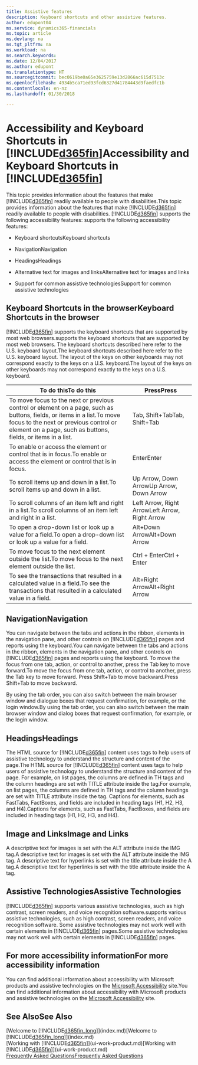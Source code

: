 ```yaml
---
title: Assistive features
description: Keyboard shortcuts and other assistive features.
author: edupont04
ms.service: dynamics365-financials
ms.topic: article
ms.devlang: na
ms.tgt_pltfrm: na
ms.workload: na
ms.search.keywords: 
ms.date: 12/04/2017
ms.author: edupont
ms.translationtype: HT
ms.sourcegitcommit: bec0619be0a65e3625759e13d2866ac615d7513c
ms.openlocfilehash: 4934b5ca71ed93fcd6327d41784443d9faedfc1b
ms.contentlocale: en-nz
ms.lasthandoff: 01/30/2018

---
```

# <a name="accessibility-and-keyboard-shortcuts-in-included365finincludesd365finmdmd"></a><span data-ttu-id="e8b63-103">Accessibility and Keyboard Shortcuts in [!INCLUDE[d365fin](includes/d365fin_md.md)]</span><span class="sxs-lookup"><span data-stu-id="e8b63-103">Accessibility and Keyboard Shortcuts in [!INCLUDE[d365fin](includes/d365fin_md.md)]</span></span>
<span data-ttu-id="e8b63-104">This topic provides information about the features that make [!INCLUDE[d365fin](includes/d365fin_md.md)] readily available to people with disabilities.</span><span class="sxs-lookup"><span data-stu-id="e8b63-104">This topic provides information about the features that make [!INCLUDE[d365fin](includes/d365fin_md.md)] readily available to people with disabilities.</span></span> [!INCLUDE[d365fin](includes/d365fin_md.md)]<span data-ttu-id="e8b63-105"> supports the following accessibility features:</span><span class="sxs-lookup"><span data-stu-id="e8b63-105"> supports the following accessibility features:</span></span>  

-   <span data-ttu-id="e8b63-106">Keyboard shortcuts</span><span class="sxs-lookup"><span data-stu-id="e8b63-106">Keyboard shortcuts</span></span>  

-   <span data-ttu-id="e8b63-107">Navigation</span><span class="sxs-lookup"><span data-stu-id="e8b63-107">Navigation</span></span>  

-   <span data-ttu-id="e8b63-108">Headings</span><span class="sxs-lookup"><span data-stu-id="e8b63-108">Headings</span></span>  

-   <span data-ttu-id="e8b63-109">Alternative text for images and links</span><span class="sxs-lookup"><span data-stu-id="e8b63-109">Alternative text for images and links</span></span>  

-   <span data-ttu-id="e8b63-110">Support for common assistive technologies</span><span class="sxs-lookup"><span data-stu-id="e8b63-110">Support for common assistive technologies</span></span>  

##  <a name="Keyboard"></a> <span data-ttu-id="e8b63-111">Keyboard Shortcuts in the browser</span><span class="sxs-lookup"><span data-stu-id="e8b63-111">Keyboard Shortcuts in the browser</span></span>
 [!INCLUDE[d365fin](includes/d365fin_md.md)] <span data-ttu-id="e8b63-112"> supports the keyboard shortcuts that are supported by most web browsers.</span><span class="sxs-lookup"><span data-stu-id="e8b63-112">supports the keyboard shortcuts that are supported by most web browsers.</span></span> <span data-ttu-id="e8b63-113">The keyboard shortcuts described here refer to the U.S. keyboard layout.</span><span class="sxs-lookup"><span data-stu-id="e8b63-113">The keyboard shortcuts described here refer to the U.S. keyboard layout.</span></span> <span data-ttu-id="e8b63-114">The layout of the keys on other keyboards may not correspond exactly to the keys on a U.S. keyboard.</span><span class="sxs-lookup"><span data-stu-id="e8b63-114">The layout of the keys on other keyboards may not correspond exactly to the keys on a U.S. keyboard.</span></span>  

|<span data-ttu-id="e8b63-115">To do this</span><span class="sxs-lookup"><span data-stu-id="e8b63-115">To do this</span></span>|<span data-ttu-id="e8b63-116">Press</span><span class="sxs-lookup"><span data-stu-id="e8b63-116">Press</span></span>|  
|----------------|-----------|  
|<span data-ttu-id="e8b63-117">To move focus to the next or previous control or element on a page, such as buttons, fields, or items in a list.</span><span class="sxs-lookup"><span data-stu-id="e8b63-117">To move focus to the next or previous control or element on a page, such as buttons, fields, or items in a list.</span></span>|<span data-ttu-id="e8b63-118">Tab, Shift+Tab</span><span class="sxs-lookup"><span data-stu-id="e8b63-118">Tab, Shift+Tab</span></span>|  
|<span data-ttu-id="e8b63-119">To enable or access the element or control that is in focus.</span><span class="sxs-lookup"><span data-stu-id="e8b63-119">To enable or access the element or control that is in focus.</span></span>|<span data-ttu-id="e8b63-120">Enter</span><span class="sxs-lookup"><span data-stu-id="e8b63-120">Enter</span></span>|  
|<span data-ttu-id="e8b63-121">To scroll items up and down in a list.</span><span class="sxs-lookup"><span data-stu-id="e8b63-121">To scroll items up and down in a list.</span></span>|<span data-ttu-id="e8b63-122">Up Arrow, Down Arrow</span><span class="sxs-lookup"><span data-stu-id="e8b63-122">Up Arrow, Down Arrow</span></span>|  
|<span data-ttu-id="e8b63-123">To scroll columns of an item left and right in a list.</span><span class="sxs-lookup"><span data-stu-id="e8b63-123">To scroll columns of an item left and right in a list.</span></span>|<span data-ttu-id="e8b63-124">Left Arrow, Right Arrow</span><span class="sxs-lookup"><span data-stu-id="e8b63-124">Left Arrow, Right Arrow</span></span>|  
|<span data-ttu-id="e8b63-125">To open a drop-down list or look up a value for a field.</span><span class="sxs-lookup"><span data-stu-id="e8b63-125">To open a drop-down list or look up a value for a field.</span></span>|<span data-ttu-id="e8b63-126">Alt+Down Arrow</span><span class="sxs-lookup"><span data-stu-id="e8b63-126">Alt+Down Arrow</span></span>|  
|<span data-ttu-id="e8b63-127">To move focus to the next element outside the list.</span><span class="sxs-lookup"><span data-stu-id="e8b63-127">To move focus to the next element outside the list.</span></span>|<span data-ttu-id="e8b63-128">Ctrl + Enter</span><span class="sxs-lookup"><span data-stu-id="e8b63-128">Ctrl + Enter</span></span>|  
|<span data-ttu-id="e8b63-129">To see the transactions that resulted in a calculated value in a field.</span><span class="sxs-lookup"><span data-stu-id="e8b63-129">To see the transactions that resulted in a calculated value in a field.</span></span>|<span data-ttu-id="e8b63-130">Alt+Right Arrow</span><span class="sxs-lookup"><span data-stu-id="e8b63-130">Alt+Right Arrow</span></span>|  

##  <a name="Navigation"></a> <span data-ttu-id="e8b63-131">Navigation</span><span class="sxs-lookup"><span data-stu-id="e8b63-131">Navigation</span></span>  
 <span data-ttu-id="e8b63-132">You can navigate between the tabs and actions in the ribbon, elements in the navigation pane, and other controls on [!INCLUDE[d365fin](includes/d365fin_md.md)] pages and reports using the keyboard.</span><span class="sxs-lookup"><span data-stu-id="e8b63-132">You can navigate between the tabs and actions in the ribbon, elements in the navigation pane, and other controls on [!INCLUDE[d365fin](includes/d365fin_md.md)] pages and reports using the keyboard.</span></span> <span data-ttu-id="e8b63-133">To move the focus from one tab, action, or control to another, press the Tab key to move forward.</span><span class="sxs-lookup"><span data-stu-id="e8b63-133">To move the focus from one tab, action, or control to another, press the Tab key to move forward.</span></span> <span data-ttu-id="e8b63-134">Press Shift+Tab to move backward.</span><span class="sxs-lookup"><span data-stu-id="e8b63-134">Press Shift+Tab to move backward.</span></span>  

 <span data-ttu-id="e8b63-135">By using the tab order, you can also switch between the main browser window and dialogue boxes that request confirmation, for example, or the login window.</span><span class="sxs-lookup"><span data-stu-id="e8b63-135">By using the tab order, you can also switch between the main browser window and dialog boxes that request confirmation, for example, or the login window.</span></span>  

##  <a name="Headings"></a> <span data-ttu-id="e8b63-136">Headings</span><span class="sxs-lookup"><span data-stu-id="e8b63-136">Headings</span></span>  
 <span data-ttu-id="e8b63-137">The HTML source for [!INCLUDE[d365fin](includes/d365fin_md.md)] content uses tags to help users of assistive technology to understand the structure and content of the page.</span><span class="sxs-lookup"><span data-stu-id="e8b63-137">The HTML source for [!INCLUDE[d365fin](includes/d365fin_md.md)] content uses tags to help users of assistive technology to understand the structure and content of the page.</span></span> <span data-ttu-id="e8b63-138">For example, on list pages, the columns are defined in TH tags and the column headings are set with TITLE attribute inside the tag.</span><span class="sxs-lookup"><span data-stu-id="e8b63-138">For example, on list pages, the columns are defined in TH tags and the column headings are set with TITLE attribute inside the tag.</span></span> <span data-ttu-id="e8b63-139">Captions for elements, such as FastTabs, FactBoxes, and fields are included in heading tags (H1, H2, H3, and H4).</span><span class="sxs-lookup"><span data-stu-id="e8b63-139">Captions for elements, such as FastTabs, FactBoxes, and fields are included in heading tags (H1, H2, H3, and H4).</span></span>  

##  <a name="Images"></a> <span data-ttu-id="e8b63-140">Image and Links</span><span class="sxs-lookup"><span data-stu-id="e8b63-140">Image and Links</span></span>  
 <span data-ttu-id="e8b63-141">A descriptive text for images is set with the ALT attribute inside the IMG tag.</span><span class="sxs-lookup"><span data-stu-id="e8b63-141">A descriptive text for images is set with the ALT attribute inside the IMG tag.</span></span> <span data-ttu-id="e8b63-142">A descriptive text for hyperlinks is set with the title attribute inside the A tag.</span><span class="sxs-lookup"><span data-stu-id="e8b63-142">A descriptive text for hyperlinks is set with the title attribute inside the A tag.</span></span>  

##  <a name="AssistiveTech"></a> <span data-ttu-id="e8b63-143">Assistive Technologies</span><span class="sxs-lookup"><span data-stu-id="e8b63-143">Assistive Technologies</span></span>  
[!INCLUDE[d365fin](includes/d365fin_md.md)] <span data-ttu-id="e8b63-144"> supports various assistive technologies, such as high contrast, screen readers, and voice recognition software.</span><span class="sxs-lookup"><span data-stu-id="e8b63-144">supports various assistive technologies, such as high contrast, screen readers, and voice recognition software.</span></span> <span data-ttu-id="e8b63-145">Some assistive technologies may not work well with certain elements in [!INCLUDE[d365fin](includes/d365fin_md.md)] pages.</span><span class="sxs-lookup"><span data-stu-id="e8b63-145">Some assistive technologies may not work well with certain elements in [!INCLUDE[d365fin](includes/d365fin_md.md)] pages.</span></span>  

## <a name="for-more-accessibility-information"></a><span data-ttu-id="e8b63-146">For more accessibility information</span><span class="sxs-lookup"><span data-stu-id="e8b63-146">For more accessibility information</span></span>  
<span data-ttu-id="e8b63-147">You can find additional information about accessibility with Microsoft products and assistive technologies on the [Microsoft Accessibility](http://go.microsoft.com/fwlink/?LinkId=262160) site.</span><span class="sxs-lookup"><span data-stu-id="e8b63-147">You can find additional information about accessibility with Microsoft products and assistive technologies on the [Microsoft Accessibility](http://go.microsoft.com/fwlink/?LinkId=262160) site.</span></span>

## <a name="see-also"></a><span data-ttu-id="e8b63-148">See Also</span><span class="sxs-lookup"><span data-stu-id="e8b63-148">See Also</span></span>
<span data-ttu-id="e8b63-149">[Welcome to [!INCLUDE[d365fin_long](includes/d365fin_long_md.md)]](index.md)</span><span class="sxs-lookup"><span data-stu-id="e8b63-149">[Welcome to [!INCLUDE[d365fin_long](includes/d365fin_long_md.md)]](index.md)</span></span>  
<span data-ttu-id="e8b63-150">[Working with [!INCLUDE[d365fin](includes/d365fin_md.md)]](ui-work-product.md)</span><span class="sxs-lookup"><span data-stu-id="e8b63-150">[Working with [!INCLUDE[d365fin](includes/d365fin_md.md)]](ui-work-product.md)</span></span>  
[<span data-ttu-id="e8b63-151">Frequently Asked Questions</span><span class="sxs-lookup"><span data-stu-id="e8b63-151">Frequently Asked Questions</span></span>](across-faq.md)  

